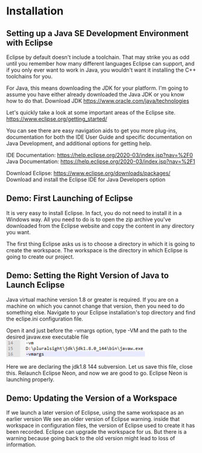 # Installation

## Setting up a Java SE Development Environment with Eclipse

Eclipse by default doesn't include a toolchain. That may strike you as odd until you remember how many different languages Eclipse can support, and if you only ever want to work in Java, you wouldn't want it installing the C++ toolchains for you.

For Java, this means downloading the JDK for your platform. I'm going to assume you have either already downloaded the Java JDK or you know how to do that.
Download JDK    https://www.oracle.com/java/technologies


Let's quickly take a look at some important areas of the Eclipse site.
https://www.eclipse.org/getting_started/

You can see there are easy navigation aids to get you more plug-ins, documentation for both the IDE User Guide and specific documentation on Java Development, and additional options for getting help.

IDE Documentation:    https://help.eclipse.org/2020-03/index.jsp?nav=%2F0
Java Documentation:    https://help.eclipse.org/2020-03/index.jsp?nav=%2F1

Download Eclipse: https://www.eclipse.org/downloads/packages/
Download and install the Eclipse IDE for Java Developers option

## Demo: First Launching of Eclipse

It is very easy to install Eclipse. In fact, you do not need to install it in a Windows way.
All you need to do is to open the zip archive you've downloaded from the Eclipse website and copy the content in any directory you want.

The first thing Eclipse asks us is to choose a directory in which it is going to create the workspace.
The workspace is the directory in which Eclipse is going to create our project.

## Demo: Setting the Right Version of Java to Launch Eclipse

Java virtual machine version 1.8 or greater is required.
If you are on a machine on which you cannot change that version, then you need to do something else. Navigate to your Eclipse installation's top directory and find the eclipe.ini configuration file.

Open it and just before the -vmargs option, type
-VM
and the path to the desired javaw.exe executable file
![javaw file path](https://raw.githubusercontent.com/LiamJCates/Programming-Notes/master/Programming%20Tools/IDEs/Eclipse/Images/configuration.png)

Here we are declaring the jdk1.8 144 subversion. Let us save this file, close this. Relaunch Eclipse Neon, and now we are good to go. Eclipse Neon is launching properly.

## Demo: Updating the Version of a Workspace

If we launch a later version of Eclipse, using the same workspace as an earlier version
We see an older version of Eclipse warning.
inside that workspace in configuration files, the version of Eclipse used to create it has been recorded.
Eclipse can upgrade the workspace for us.
But there is a warning because going back to the old version might lead to loss of information.
